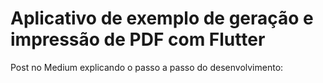 # Aplicativo de exemplo de geração e impressão de PDF com Flutter

Post no Medium explicando o passo a passo do desenvolvimento: 
